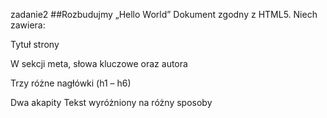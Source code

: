 zadanie2
##Rozbudujmy „Hello World” Dokument zgodny z HTML5. 
Niech zawiera: 

Tytuł strony 

W sekcji meta, słowa kluczowe oraz autora 

Trzy różne nagłówki (h1 – h6) 

Dwa akapity Tekst wyróżniony na różny sposoby